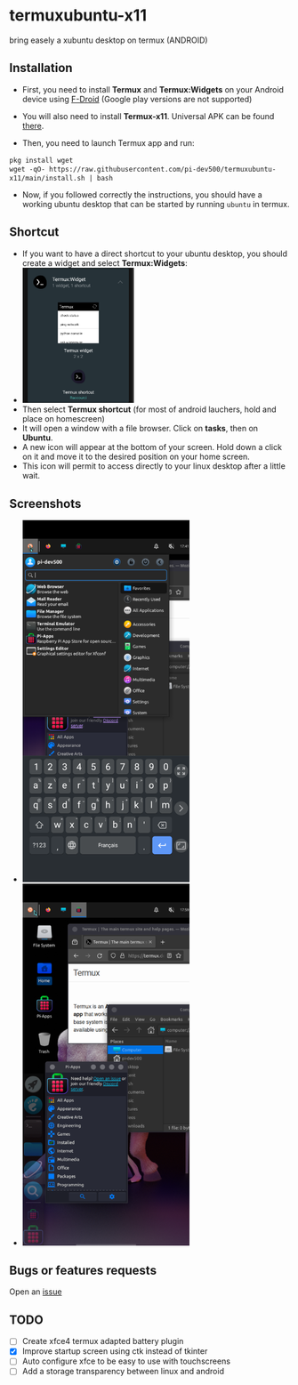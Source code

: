# termuxubuntu-x11
 bring easely a xubuntu desktop on termux (ANDROID)

## Installation
 - First, you need to install **Termux** and **Termux:Widgets** on your Android device using [F-Droid](https://f-droid.org) (Google play versions are not supported)
 - You will also need to install **Termux-x11**. Universal APK can be found [there](https://github.com/termux/termux-x11/releases/download/nightly/app-universal-debug.apk).
 
 - Then, you need to launch Termux app and run:
 ```
 pkg install wget
 wget -qO- https://raw.githubusercontent.com/pi-dev500/termuxubuntu-x11/main/install.sh | bash
 ```
 - Now, if you followed correctly the instructions, you should have a working ubuntu desktop that can be started by running ```ubuntu``` in termux.
 
## Shortcut
 - If you want to have a direct shortcut to your ubuntu desktop, you should create a widget and select **Termux:Widgets**:
 - <img src="https://github.com/pi-dev500/termuxubuntu-x11/blob/main/screen-widget.png?raw=true" width="200"></img>
 - Then select **Termux shortcut** (for most of android lauchers, hold and place on homescreen)
 - It will open a window with a file browser. Click on **tasks**, then on **Ubuntu**.
 - A new icon will appear at the bottom of your screen. Hold down a click on it and move it to the desired position on your home screen.
 - This icon will permit to access directly to your linux desktop after a little wait.
 
## Screenshots
 - <img src="https://github.com/pi-dev500/termuxubuntu-x11/blob/main/screenshot.png?raw=true" width="300"></img>
 - <img src="https://github.com/pi-dev500/termuxubuntu-x11/blob/main/screenshot2.png?raw=true" width="300"></img>
 
## Bugs or features requests

Open an [issue](https://github.com/pi-dev500/termuxubuntu-x11/issues)

## TODO
- [ ] Create xfce4 termux adapted battery plugin
- [x] Improve startup screen using ctk instead of tkinter
- [ ] Auto configure xfce to be easy to use with touchscreens
- [ ] Add a storage transparency between linux and android
